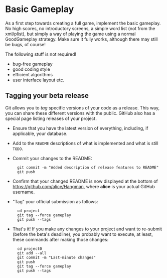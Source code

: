 # Basic Gameplay

As a first step towards creating a full game, implement the basic gameplay. No high scores, no introductory screens, a simple word list (not from the xml/plist), but simply a way of playing the game using a normal GoodGameplay strategy. Make sure it fully works, although there may still be bugs, of course!

The following stuff is not required!

- bug-free gameplay
- good coding style
- efficient algorithms
- user interface layout etc.

## Tagging your beta release

Git allows you to *tag* specific versions of your code as a release. This way, you can share these different versions with the public. GitHub also has a special page listing releases of your project.

* Ensure that you have the latest version of everything, including, if
  applicable, your database.

* Add to the `README` descriptions of what is implemented and what is still `TODO`.

* Commit your changes to the README:

		git commit -m "Added description of release features to README"
		git push

* Confirm that your changed README is now displayed at the bottom of
  <https://github.com/alice/Hangman>, where **alice** is your actual GitHub
  username.

* "Tag" your official submission as follows:

		cd project
		git tag --force gameplay
		git push --tags

* That's it! If you make any changes to your project and want to re-submit
  (before the beta's deadline), you probably want to execute, at least,
  these commands after making those changes:

		cd project0
		git add --all
		git commit -m "Last-minute changes"
		git push
		git tag --force gameplay
		git push --tags
